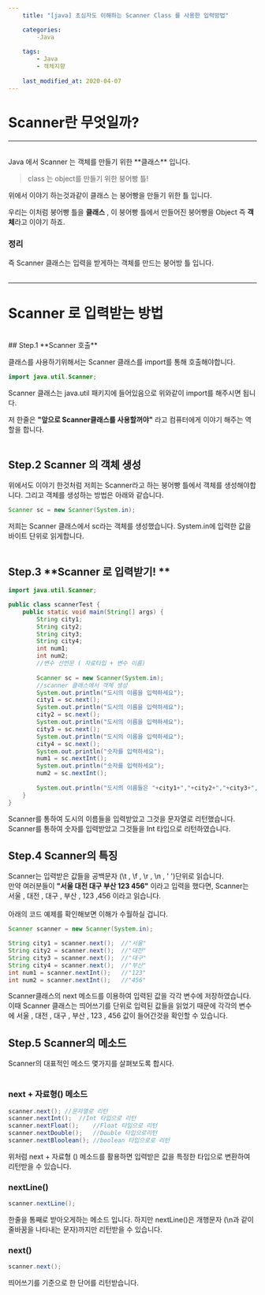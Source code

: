 ```yaml
---
    title: "[java] 초심자도 이해하는 Scanner Class 를 사용한 입력방법"

    categories:
        -Java
    
    tags:
        - Java
        - 객체지향
        
    last_modified_at: 2020-04-07
---
```

# Scanner란 무엇일까?
---------------------------------------
<br/>
Java 에서 Scanner 는 객체를 만들기 위한 **클래스** 입니다.

> class 는 object를 만들기 위한 붕어빵 틀!

위에서 이야기 하는것과같이 클래스 는 붕어빵을 만들기 위한 틀 입니다. 

우리는 이처럼 붕어빵 틀을  **클래스** , 이 붕어빵 틀에서 만들어진 붕어빵을 Object 즉 **객체**라고 이야기 하죠.

### 정리
즉 Scanner 클래스는 입력을 받게하는 객체를 만드는 붕어방 틀 입니다.<br/><br/>

---------------------------------------

# Scanner 로 입력받는 방법
<br/>
## Step.1 **Scanner 호출**

클래스를 사용하기위해서는 Scanner 클래스를 import를 통해 호출해야합니다.
```java
import java.util.Scanner;
```
Scanner 클래스는 java.util 패키지에 들어있음으로 위와같이 import를 해주시면 됩니다. 

저 한줄은 **"앞으로 Scanner클래스를 사용할꺼야"** 라고 컴퓨터에게 이야기 해주는 역할을 합니다.
<br/>
<br/>
## Step.2 **Scanner 의 객체 생성**

위에서도 이야기 한것처럼 저희는 Scanner라고 하는 붕어빵 틀에서 객체를 생성해야합니다. 그리고 객체를 생성하는 방법은 아래와 같습니다.

```java
Scanner sc = new Scanner(System.in);
```
저희는 Scanner 클래스에서 sc라는 객체를 생성했습니다. System.in에 입력한 값을 바이트 단위로 읽게합니다.
<br/>
<br/>

## Step.3 **Scanner 로 입력받기! **
```java
import java.util.Scanner;

public class scannerTest {
    public static void main(String[] args) {
        String city1;
        String city2;
        String city3;
        String city4;
        int num1;
        int num2;
        //변수 선언문 ( 자료타입 + 변수 이름)
        
        Scanner sc = new Scanner(System.in);
        //scanner 클래스에서 객체 생성
        System.out.println("도시의 이름을 입력하세요");
        city1 = sc.next();
        System.out.println("도시의 이름을 입력하세요");
        city2 = sc.next();
        System.out.println("도시의 이름을 입력하세요");
        city3 = sc.next();
        System.out.println("도시의 이름을 입력하세요");
        city4 = sc.next();
        System.out.println("숫자를 입력하세요");
        num1 = sc.nextInt();
        System.out.println("숫자를 입력하세요");
        num2 = sc.nextInt();
    
        System.out.println("도시의 이름들은 "+city1+","+city2+","+city3+","+city4+"이고 입력한 숫자의 값은"+num1+","+num2+"입니다.");
    }   
}
```
Scanner를 통하여 도시의 이름들을 입력받았고 그것을 문자열로 리턴했습니다.<br/>
Scanner를 통하여 숫자를 입력받았고 그것들을 Int 타입으로 리턴하였습니다.
## Step.4 **Scanner의 특징**

Scanner는 입력받은 값들을 공백문자 (\t , \f , \r , \n , ' ')단위로 읽습니다. 
<br/>
만약 여러분들이 **"서울 대전 대구 부산 123 456"** 이라고 입력을 했다면, Scanner는 서울 , 대전 , 대구 , 부산 , 123 ,456 이라고 읽습니다.
<br/><br/>
아래의 코드 예제를 확인해보면 이해가 수월하실 겁니다.
```java
Scanner scanner = new Scanner(System.in);

String city1 = scanner.next();  //"서울"
String city2 = scanner.next();  //"대전"
String city3 = scanner.next();  //"대구"
String city4 = scanner.next();  //"부산"
int num1 = scanner.nextInt();   //"123"
int num2 = scanner.nextInt();   //"456"
```
Scanner클래스의 next 메소드를 이용하여 입력된 값을 각각 변수에 저장하였습니다. 이때 Scanner 클래스는 띄어쓰기를 단위로 입력된 값들을 읽었기 때문에 각각의 변수에 서울 , 대전 , 대구 , 부산 , 123 , 456 값이 들어간것을 확인할 수 있습니다.

## Step.5 **Scanner의 메소드**

Scanner의 대표적인 메소드 몇가지를 살펴보도록 합시다.
<br/><br/>
### next + 자료형() 메소드
```java
scanner.next(); //문자열로 리턴
scanner.nextInt();  //Int 타입으로 리턴
scanner.nextFloat();    //Float 타입으로 리턴
scanner.nextDouble();   //Double 타입으로리턴
scanner.nextBloolean(); //boolean 타입으로로 리턴
```
위처럼 next + 자료형 () 메소드를 활용하면 입력받은 값을 특정한 타입으로 변환하여 리턴받을 수 있습니다.

### nextLine()

```java
scanner.nextLine();
```
한줄을 통째로 받아오게하는 메소드 입니다. 하지만 nextLine()은 개행문자 (\n과 같이 줄바꿈을 나타내는 문자)까지만 리턴받을 수 있습니다.
    
### next()

```java
scanner.next();
```
띄어쓰기를 기준으로 한 단어를 리턴받습니다.
